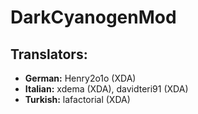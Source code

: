 DarkCyanogenMod
===============

Translators:
------------
* __German:__ Henry2o1o (XDA)
* __Italian:__ xdema (XDA), davidteri91 (XDA)
* __Turkish:__ lafactorial (XDA)
